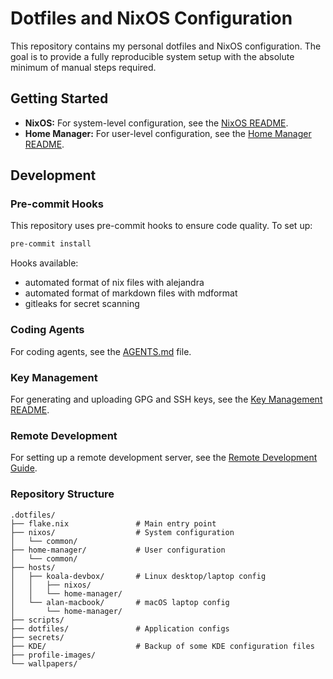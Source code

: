 # Dotfiles and NixOS Configuration

This repository contains my personal dotfiles and NixOS configuration. The goal is to provide a fully reproducible system setup with the absolute minimum of manual steps required.

## Getting Started

- **NixOS:** For system-level configuration, see the [NixOS README](./nixos/README.md).
- **Home Manager:** For user-level configuration, see the [Home Manager README](./home-manager/README.md).

## Development

### Pre-commit Hooks

This repository uses pre-commit hooks to ensure code quality. To set up:

```bash
pre-commit install
```

Hooks available:

- automated format of nix files with alejandra
- automated format of markdown files with mdformat
- gitleaks for secret scanning

### Coding Agents

For coding agents, see the [AGENTS.md](./AGENTS.md) file.

### Key Management

For generating and uploading GPG and SSH keys, see the [Key Management README](./scripts/key-management/README.md).

### Remote Development

For setting up a remote development server, see the [Remote Development Guide](./docs/REMOTE_DEV.md).

### Repository Structure

```
.dotfiles/
├── flake.nix               # Main entry point
├── nixos/                  # System configuration
│   └── common/
├── home-manager/           # User configuration
│   └── common/
├── hosts/
│   ├── koala-devbox/       # Linux desktop/laptop config
│   │   ├── nixos/
│   │   └── home-manager/
│   └── alan-macbook/       # macOS laptop config
│       └── home-manager/
├── scripts/
├── dotfiles/               # Application configs
├── secrets/
├── KDE/                    # Backup of some KDE configuration files
├── profile-images/
└── wallpapers/
```
